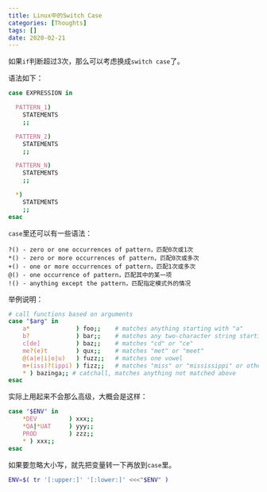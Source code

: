 ```yaml
---
title: Linux中的Switch Case
categories: [Thoughts]
tags: []
date: 2020-02-21
---
```

如果`if`判断超过3次，那么可以考虑换成`switch case`了。

<!-- more -->

语法如下：

```sh
case EXPRESSION in

  PATTERN_1)
    STATEMENTS
    ;;

  PATTERN_2)
    STATEMENTS
    ;;

  PATTERN_N)
    STATEMENTS
    ;;

  *)
    STATEMENTS
    ;;
esac
```

`case`里还可以有一些语法：

```
?() - zero or one occurrences of pattern，匹配0次或1次
*() - zero or more occurrences of pattern，匹配0次或多次
+() - one or more occurrences of pattern，匹配1次或多次
@() - one occurrence of pattern，匹配其中的某一项
!() - anything except the pattern，匹配指定模式外的情况
```

举例说明：

```sh
# call functions based on arguments
case "$arg" in
    a*             ) foo;;    # matches anything starting with "a"
    b?             ) bar;;    # matches any two-character string starting with "b"
    c[de]          ) baz;;    # matches "cd" or "ce"
    me?(e)t        ) qux;;    # matches "met" or "meet"
    @(a|e|i|o|u)   ) fuzz;;   # matches one vowel
    m+(iss)?(ippi) ) fizz;;   # matches "miss" or "mississippi" or others
    * ) bazinga;; # catchall, matches anything not matched above
esac
```

实际上用起来不会那么高级，大概会是这样：

```sh
case "$ENV" in
    *DEV         ) xxx;;
    *QA|*UAT     ) yyy;;
    PROD         ) zzz;;
    * ) xxx;;
esac
```

如果要忽略大小写，就先把变量转一下再放到`case`里。

```sh
ENV=$( tr '[:upper:]' '[:lower:]' <<<"$ENV" )
```


